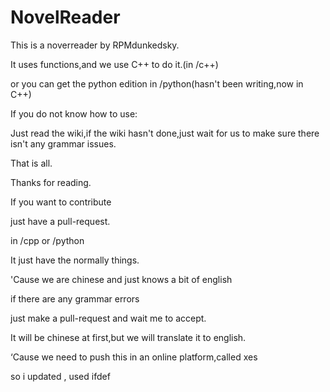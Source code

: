 # NovelReader

This is a noverreader by RPMdunkedsky.

It uses functions,and we use C++ to do it.(in /c++)

or you can get the python edition in /python(hasn't been writing,now in C++)

If you do not know how to use:

Just read the wiki,if the wiki hasn't done,just wait for us to make sure there isn't any grammar issues.



That is all.

Thanks for reading.

If you want to contribute

just have a pull-request.

in /cpp or /python

It just have the normally things.

'Cause we are chinese and just knows a bit of english

if there are any grammar errors

just make a pull-request and wait me to accept.



It will be chinese at first,but we will translate it to english.

‘Cause we need to push this in an online platform,called xes

so i updated , used ifdef

